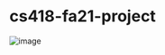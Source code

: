 # cs418-fa21-project
![image](https://user-images.githubusercontent.com/89592405/144344912-47278ae6-97bb-4aa9-a9d6-a781c53b65af.png)

